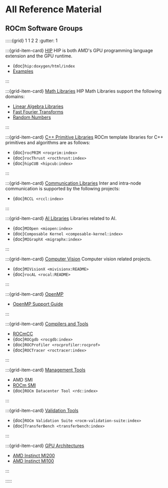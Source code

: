 # All Reference Material

## ROCm Software Groups

:::::{grid} 1 1 2 2
:gutter: 1

:::{grid-item-card} [HIP](./hip)
HIP is both AMD's GPU programming language extension and the GPU runtime.

- {doc}`hip:doxygen/html/index`
- [Examples](https://github.com/amd/rocm-examples/tree/develop/HIP-Basic)

:::

:::{grid-item-card} [Math Libraries](./gpu_libraries/math)
HIP Math Libraries support the following domains:

- [Linear Algebra Libraries](./gpu_libraries/linear_algebra)
- [Fast Fourier Transforms](./gpu_libraries/fft)
- [Random Numbers](./gpu_libraries/rand)

:::

:::{grid-item-card} [C++ Primitive Libraries](./gpu_libraries/c++_primitives)
ROCm template libraries for C++ primitives and algorithms are as follows:

- {doc}`rocPRIM <rocprim:index>`
- {doc}`rocThrust <rocthrust:index>`
- {doc}`hipCUB <hipcub:index>`

:::

:::{grid-item-card} [Communication Libraries](gpu_libraries/communication)
Inter and intra-node communication is supported by the following projects:

- {doc}`RCCL <rccl:index>`

:::

:::{grid-item-card} [AI Libraries](./ai_tools)
Libraries related to AI.

- {doc}`MIOpen <miopen:index>`
- {doc}`Composable Kernel <composable-kernel:index>`
- {doc}`MIGraphX <migraphx:index>`

:::

:::{grid-item-card} [Computer Vision](./computer_vision)
Computer vision related projects.

- {doc}`MIVisionX <mivisionx:README>`
- {doc}`rocAL <rocal:README>`

:::

:::{grid-item-card} [OpenMP](openmp/openmp)

- [OpenMP Support Guide](openmp/openmp)

:::

:::{grid-item-card} [Compilers and Tools](compilers)

- [ROCmCC](/reference/rocmcc/rocmcc)
- {doc}`ROCgdb <rocgdb:index>`
- {doc}`ROCProfiler <rocprofiler:rocprof>`
- {doc}`ROCTracer <roctracer:index>`

:::

:::{grid-item-card} [Management Tools](management_tools)

- AMD SMI
- [ROCm SMI](https://rocmdocs.amd.com/projects/rocm_smi_lib/en/latest/)
- {doc}`ROCm Datacenter Tool <rdc:index>`

:::

:::{grid-item-card} [Validation Tools](validation_tools)

- {doc}`ROCm Validation Suite <rocm-validation-suite:index>`
- {doc}`TransferBench <transferbench:index>`

:::

:::{grid-item-card} [GPU Architectures](gpu_arch)

- [AMD Instinct MI200](./gpu_arch/mi250.md)
- [AMD Instinct MI100](./gpu_arch/mi100.md)

:::

:::::
